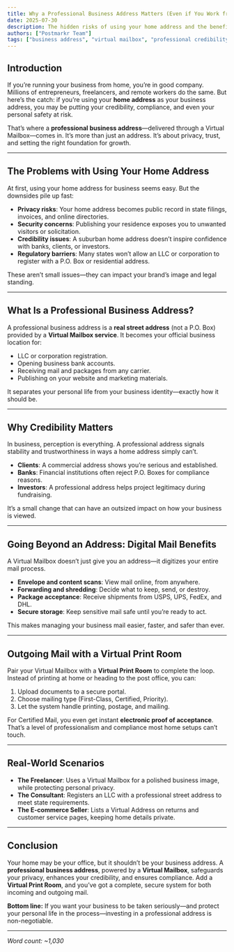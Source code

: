 ```yaml
---
title: Why a Professional Business Address Matters (Even if You Work from Home)
date: 2025-07-30
description: The hidden risks of using your home address and the benefits of going virtual.
authors: ["Postmarkr Team"]
tags: ["business address", "virtual mailbox", "professional credibility", "remote business"]
---
```


## Introduction

If you’re running your business from home, you’re in good company. Millions of entrepreneurs, freelancers, and remote workers do the same. But here’s the catch: if you’re using your **home address** as your business address, you may be putting your credibility, compliance, and even your personal safety at risk.  

That’s where a **professional business address**—delivered through a Virtual Mailbox—comes in. It’s more than just an address. It’s about privacy, trust, and setting the right foundation for growth.  

---

## The Problems with Using Your Home Address

At first, using your home address for business seems easy. But the downsides pile up fast:  

- **Privacy risks**: Your home address becomes public record in state filings, invoices, and online directories.  
- **Security concerns**: Publishing your residence exposes you to unwanted visitors or solicitation.  
- **Credibility issues**: A suburban home address doesn’t inspire confidence with banks, clients, or investors.  
- **Regulatory barriers**: Many states won’t allow an LLC or corporation to register with a P.O. Box or residential address.  

These aren’t small issues—they can impact your brand’s image and legal standing.  

---

## What Is a Professional Business Address?

A professional business address is a **real street address** (not a P.O. Box) provided by a **Virtual Mailbox service**. It becomes your official business location for:  

- LLC or corporation registration.  
- Opening business bank accounts.  
- Receiving mail and packages from any carrier.  
- Publishing on your website and marketing materials.  

It separates your personal life from your business identity—exactly how it should be.  

---

## Why Credibility Matters

In business, perception is everything. A professional address signals stability and trustworthiness in ways a home address simply can’t.  

- **Clients**: A commercial address shows you’re serious and established.  
- **Banks**: Financial institutions often reject P.O. Boxes for compliance reasons.  
- **Investors**: A professional address helps project legitimacy during fundraising.  

It’s a small change that can have an outsized impact on how your business is viewed.  

---

## Going Beyond an Address: Digital Mail Benefits

A Virtual Mailbox doesn’t just give you an address—it digitizes your entire mail process.  

- **Envelope and content scans**: View mail online, from anywhere.  
- **Forwarding and shredding**: Decide what to keep, send, or destroy.  
- **Package acceptance**: Receive shipments from USPS, UPS, FedEx, and DHL.  
- **Secure storage**: Keep sensitive mail safe until you’re ready to act.  

This makes managing your business mail easier, faster, and safer than ever.  

---

## Outgoing Mail with a Virtual Print Room

Pair your Virtual Mailbox with a **Virtual Print Room** to complete the loop. Instead of printing at home or heading to the post office, you can:  

1. Upload documents to a secure portal.  
2. Choose mailing type (First-Class, Certified, Priority).  
3. Let the system handle printing, postage, and mailing.  

For Certified Mail, you even get instant **electronic proof of acceptance**. That’s a level of professionalism and compliance most home setups can’t touch.  

---

## Real-World Scenarios

- **The Freelancer**: Uses a Virtual Mailbox for a polished business image, while protecting personal privacy.  
- **The Consultant**: Registers an LLC with a professional street address to meet state requirements.  
- **The E-commerce Seller**: Lists a Virtual Address on returns and customer service pages, keeping home details private.  

---

## Conclusion

Your home may be your office, but it shouldn’t be your business address. A **professional business address**, powered by a **Virtual Mailbox**, safeguards your privacy, enhances your credibility, and ensures compliance. Add a **Virtual Print Room**, and you’ve got a complete, secure system for both incoming and outgoing mail.  

**Bottom line:** If you want your business to be taken seriously—and protect your personal life in the process—investing in a professional address is non-negotiable.  

---
*Word count: ~1,030*
